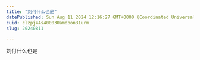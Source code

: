 ```yaml
---
title: "刘付什么也是"
datePublished: Sun Aug 11 2024 12:16:27 GMT+0000 (Coordinated Universal Time)
cuid: clzpj44s400030amdbon31urm
slug: 20240811

---
```


刘付什么也是